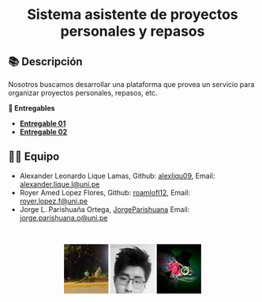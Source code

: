 <h1><center>Sistema asistente de proyectos personales y repasos</h1>

## 📚 Descripción
Nosotros buscamos desarrollar una plataforma que provea un servicio para organizar proyectos personales, repasos, etc.

**📝 Entregables**

- [**Entregable 01**](https://docs.google.com/document/d/19ukXvWJ2QdftbGCk_OTOvPEeW-kjv-B0PetPD3a_9xY/edit?usp=sharing
)
- [**Entregable 02**](https://docs.google.com/document/d/1iYBfPnsGwd6ar0fHbpy8nWYEbK5GCeN4acIS68gylF0/edit?usp=sharing)

## 👨‍💻 Equipo
* Alexander Leonardo Lique Lamas, Github: [alexliqu09](https://github.com/alexliqu09), Email: alexander.lique.l@uni.pe
* Royer Amed Lopez Flores, Github: [roamlofl12](https://github.com/roamlofl12), Email: royer.lopez.f@uni.pe 
* Jorge L. Parishuaña Ortega, [JorgeParishuana](https://github.com/JorgeParishuana) Email: jorge.parishuana.o@uni.pe


<br/>
<p align="center">
  <code><img width="90" height="100" src="src/alex.jpg" alt="alex"></code>
  <code><img width="90" height="100"  src="src/royer.jpg" alt="royer"></code>
  <code><img width="90" height="100" src="src/jorge.jpg" alt="jorge"></code>
</p>
<br/>
